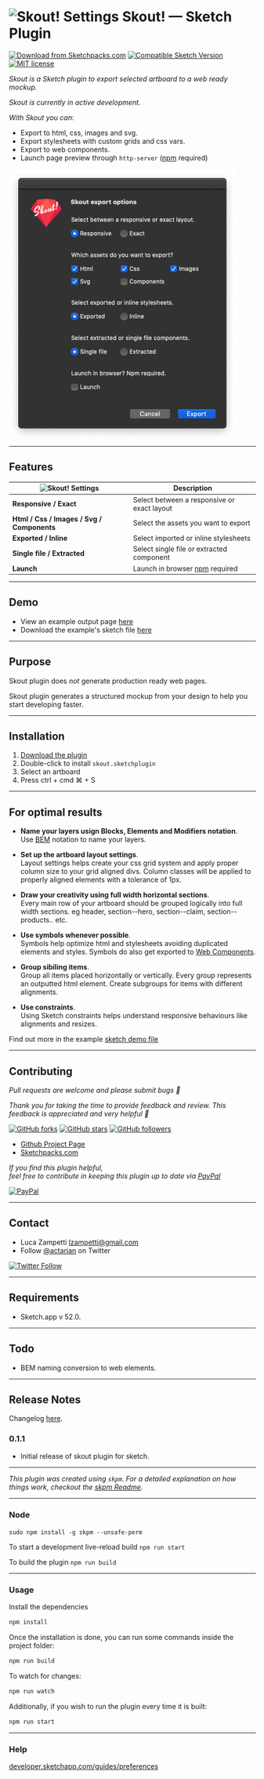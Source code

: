 # ![Skout! Settings](assets/favicon.ico) Skout! — Sketch Plugin

[![Download from Sketchpacks.com](https://badges.sketchpacks.com/plugins/com.circledev.skout/version.svg)](https://api.sketchpacks.com/v1/plugins/com.circledev.skout/download) 
[![Compatible Sketch Version](https://badges.sketchpacks.com/plugins/com.circledev.skout/compatibility.svg)](https://sketchpacks.com/circledev/skout)
[![MIT license](https://img.shields.io/badge/License-MIT-blue.svg)](LICENSE)

*Skout is a Sketch plugin to export selected artboard to a web ready mockup.*

*Skout is currently in active development.*

*With Skout you can:*

<!--
<a href="https://www.sketchapp.com"><img width="160" height="41" src="images/sketch-badge.png"></a>
<a href="http://bit.ly/SketchRunnerWebsite"><img width="160" height="41" src="http://sketchrunner.com/img/badge_blue.png"></a>
-->

* Export to html, css, images and svg.
* Export stylesheets with custom grids and css vars.
* Export to web components.
* Launch page preview through `http-server` ([npm](https://nodejs.org) required)
<!--
* Launch page preview through [http-server](https://www.npmjs.com/package/http-server) ([npm](https://nodejs.org) required)
-->
![Skout! Settings](example/settings.png)

___

## Features

| ![Skout! Settings](assets/favicon.ico) | Description |
| --- | --- |
| **Responsive / Exact** | Select between a responsive or exact layout |
| **Html / Css / Images / Svg / Components** | Select the assets you want to export |
| **Exported / Inline** | Select imported or inline stylesheets |
| **Single file / Extracted** | Select single file or extracted component |
| **Launch** | Launch in browser [npm](https://nodejs.org) required |
___

## Demo

* View an example output page [here](https://actarian.github.io/skout/)
* Download the example's sketch file [here](example/mockup.sketch)
___

## Purpose

Skout plugin does _not_ generate production ready web pages. 

Skout plugin generates a structured mockup from your design to help you start developing faster.

___

## Installation

1. [Download the plugin](https://api.sketchpacks.com/v1/plugins/com.circledev.skout/download)
2. Double-click to install `skout.sketchplugin`
3. Select an artboard
4. Press ctrl + cmd ⌘ + S
___

## For optimal results

* **Name your layers usign Blocks, Elements and Modifiers notation**.  
 Use [BEM](http://getbem.com/introduction/) notation to name your layers. 

* **Set up the artboard layout settings**.  
Layout settings helps create your css grid system and apply proper column size to your grid aligned divs. Column classes will be applied to properly aligned elements with a tolerance of 1px.

* **Draw your creativity using full width horizontal sections**.  
Every main row of your artboard should be grouped logically into full width sections. eg header, section--hero, section--claim, section--products.. etc.

* **Use symbols whenever possible**.  
Symbols help optimize html and stylesheets avoiding duplicated elements and styles. Symbols do also get exported to [Web Components](https://www.webcomponents.org/introduction).

* **Group sibiling items**.  
Group all items placed horizontally or vertically. Every group represents an outputted html element. Create subgroups for items with different alignments.  

* **Use constraints**.  
Using Sketch constraints helps understand responsive behaviours like alignments and resizes.  
  
  
Find out more in the example [sketch demo file](https://actarian.github.io/skout/)
___

## Contributing

*Pull requests are welcome and please submit bugs 🐞*

*Thank you for taking the time to provide feedback and review. This feedback is appreciated and very helpful 🌈*

[![GitHub forks](https://img.shields.io/github/forks/actarian/skout.svg?style=social&label=Fork&maxAge=2592000)](https://gitHub.com/actarian/skout/network/)  [![GitHub stars](https://img.shields.io/github/stars/actarian/skout.svg?style=social&label=Star&maxAge=2592000)](https://GitHub.com/actarian/skout/stargazers/)  [![GitHub followers](https://img.shields.io/github/followers/actarian.svg?style=social&label=Follow&maxAge=2592000)](https://github.com/actarian?tab=followers)

* [Github Project Page](https://github.com/actarian/skout) 
* [Sketchpacks.com](https://api.sketchpacks.com/v1/plugins/com.circledev.skout/download)

*If you find this plugin helpful,   
feel free to contribute in keeping this plugin up to date via [PayPal](https://www.paypal.me/circledev/5)*

[![PayPal](https://www.paypalobjects.com/webstatic/en_US/i/buttons/PP_logo_h_100x26.png)](https://www.paypal.me/circledev/5)
___

## Contact

* Luca Zampetti <lzampetti@gmail.com>
* Follow [@actarian](https://twitter.com/actarian) on Twitter

[![Twitter Follow](https://img.shields.io/twitter/follow/actarian.svg?style=social&label=Follow%20@actarian)](https://twitter.com/actarian)

---
## Requirements

* Sketch.app v 52.0.
___

## Todo

* BEM naming conversion to web elements.
___

## Release Notes
Changelog [here](https://github.com/actarian/skout/blob/master/CHANGELOG.md).

### 0.1.1

* Initial release of skout plugin for sketch.

___


_This plugin was created using `skpm`. For a detailed explanation on how things work, checkout the [skpm Readme](https://github.com/skpm/skpm/blob/master/README.md)._
___
### Node

`sudo npm install -g skpm --unsafe-perm`

To start a development live-reload build
  `npm run start`

To build the plugin
  `npm run build`
___
### Usage

Install the dependencies

```bash
npm install
```

Once the installation is done, you can run some commands inside the project folder:

```bash
npm run build
```

To watch for changes:

```bash
npm run watch
```

Additionally, if you wish to run the plugin every time it is built:

```bash
npm run start
```
___
### Help

[developer.sketchapp.com/guides/preferences](https://developer.sketchapp.com/guides/preferences/)
